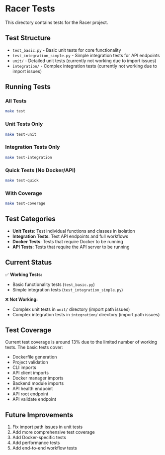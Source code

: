 # Racer Tests

This directory contains tests for the Racer project.

## Test Structure

- `test_basic.py` - Basic unit tests for core functionality
- `test_integration_simple.py` - Simple integration tests for API endpoints
- `unit/` - Detailed unit tests (currently not working due to import issues)
- `integration/` - Complex integration tests (currently not working due to import issues)

## Running Tests

### All Tests
```bash
make test
```

### Unit Tests Only
```bash
make test-unit
```

### Integration Tests Only
```bash
make test-integration
```

### Quick Tests (No Docker/API)
```bash
make test-quick
```

### With Coverage
```bash
make test-coverage
```

## Test Categories

- **Unit Tests**: Test individual functions and classes in isolation
- **Integration Tests**: Test API endpoints and full workflows
- **Docker Tests**: Tests that require Docker to be running
- **API Tests**: Tests that require the API server to be running

## Current Status

✅ **Working Tests:**
- Basic functionality tests (`test_basic.py`)
- Simple integration tests (`test_integration_simple.py`)

❌ **Not Working:**
- Complex unit tests in `unit/` directory (import path issues)
- Complex integration tests in `integration/` directory (import path issues)

## Test Coverage

Current test coverage is around 13% due to the limited number of working tests. The basic tests cover:

- Dockerfile generation
- Project validation
- CLI imports
- API client imports
- Docker manager imports
- Backend module imports
- API health endpoint
- API root endpoint
- API validate endpoint

## Future Improvements

1. Fix import path issues in unit tests
2. Add more comprehensive test coverage
3. Add Docker-specific tests
4. Add performance tests
5. Add end-to-end workflow tests
